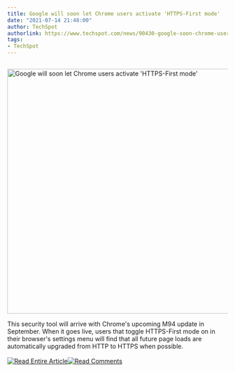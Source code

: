 ```yaml
---
title: Google will soon let Chrome users activate 'HTTPS-First mode'
date: "2021-07-14 21:48:00"
author: TechSpot
authorlink: https://www.techspot.com/news/90430-google-soon-chrome-users-activate-https-first-mode.html
tags:
- TechSpot
---
```

<a href="https://www.techspot.com/news/90430-google-soon-chrome-users-activate-https-first-mode.html" target="_blank"><img src="https://static.techspot.com/images2/news/ts3_thumbs/2018/05/2018-05-18-ts3_thumbs-c33.jpg" width="800" height="560" style="padding: 15px 0" title="Google will soon let Chrome users activate 'HTTPS-First mode'" /></a><br />This security tool will arrive with Chrome's upcoming M94 update in September. When it goes live, users that toggle HTTPS-First mode on in their browser's settings menu will find that all future page loads are automatically upgraded from HTTP to HTTPS when possible.<br /><br /><a href="https://www.techspot.com/news/90430-google-soon-chrome-users-activate-https-first-mode.html"><img src="https://static.techspot.com/images/rss/rss_buttons_01.png" border="0" alt="Read Entire Article" /></a><a href="https://www.techspot.com/news/90430-google-soon-chrome-users-activate-https-first-mode.html#comments"><img src="https://static.techspot.com/images/rss/rss_buttons_02.png" border="0" alt="Read Comments" /></a><br /><br />